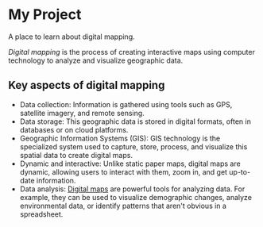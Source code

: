 # My Project

A place to learn about digital mapping.

*Digital mapping* is the process of creating interactive maps using computer technology to analyze and visualize geographic data.

## Key aspects of digital mapping
   - Data collection: Information is gathered using tools such as GPS, satellite imagery, and remote sensing.
   - Data storage: This geographic data is stored in digital formats, often in databases or on cloud platforms. 
   - Geographic Information Systems (GIS): GIS technology is the specialized system used to capture, store, process, and visualize this spatial data to create digital maps. 
   - Dynamic and interactive: Unlike static paper maps, digital maps are dynamic, allowing users to interact with them, zoom in, and get up-to-date information. 
   - Data analysis: [Digital maps](https://www.usgs.gov/programs/national-geospatial-program/national-map) are powerful tools for analyzing data. For example, they can be used to visualize demographic changes, analyze environmental data, or identify patterns that aren't obvious in a spreadsheet. 
